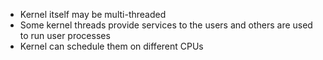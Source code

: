 - Kernel itself may be multi-threaded
- Some kernel threads provide services to the users and others are used to run user processes
- Kernel can schedule them on different CPUs
